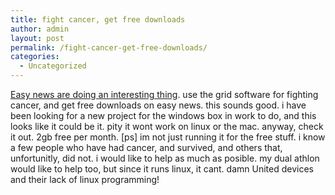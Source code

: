 ```yaml
---
title: fight cancer, get free downloads
author: admin
layout: post
permalink: /fight-cancer-get-free-downloads/
categories:
  - Uncategorized
---
```

[Easy news are doing an interesting thing][1]. use the grid software for fighting cancer, and get free downloads on easy news. this sounds good. i have been looking for a new project for the windows box in work to do, and this looks like it could be it. pity it wont work on linux or the mac. anyway, check it out. 2gb free per month. [ps] im not just running it for the free stuff. i know a few people who have had cancer, and survived, and others that, unfortunitly, did not. i would like to help as much as posible. my dual athlon would like to help too, but since it runs linux, it cant. damn United devices and their lack of linux programming!

 [1]: http://www.easynews.com/cancer/